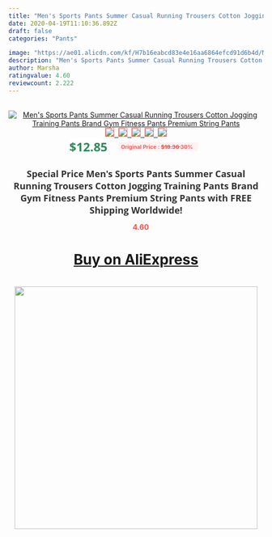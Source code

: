 ```yaml
---
title: "Men's Sports Pants Summer Casual Running Trousers Cotton Jogging Training Pants Brand Gym Fitness Pants Premium String Pants"
date: 2020-04-19T11:10:36.892Z
draft: false
categories: "Pants"

image: "https://ae01.alicdn.com/kf/H7b16eabcd83e4e16aa6864efcd91d6b4d/Men-s-Sports-Pants-Summer-Casual-Running-Trousers-Cotton-Jogging-Training-Pants-Brand-Gym-Fitness-Pants.jpg"
description: "Men's Sports Pants Summer Casual Running Trousers Cotton Jogging Training Pants Brand Gym Fitness Pants Premium String Pants"
author: Marsha
ratingvalue: 4.60
reviewcount: 2.222
---
```

<br>
<div style="text-align: center;">
<a href="https://s.click.aliexpress.com/e/_9AEaY9" target="_blank" rel="nofollow noopener noreferrer"><img alt="Men's Sports Pants Summer Casual Running Trousers Cotton Jogging Training Pants Brand Gym Fitness Pants Premium String Pants" class="magnifier-image" src="https://ae01.alicdn.com/kf/H7b16eabcd83e4e16aa6864efcd91d6b4d/Men-s-Sports-Pants-Summer-Casual-Running-Trousers-Cotton-Jogging-Training-Pants-Brand-Gym-Fitness-Pants.jpg_640x640.jpg">
<br>
<img style="border:1px solid salmon" src="https://ae01.alicdn.com/kf/H7b16eabcd83e4e16aa6864efcd91d6b4d/Men-s-Sports-Pants-Summer-Casual-Running-Trousers-Cotton-Jogging-Training-Pants-Brand-Gym-Fitness-Pants.jpg_120x120.jpg">&nbsp;&nbsp;<img style="border:1px solid salmon" src="https://ae01.alicdn.com/kf/Hc5b25833436d44c5b2c8d1f441f11318V/Men-s-Sports-Pants-Summer-Casual-Running-Trousers-Cotton-Jogging-Training-Pants-Brand-Gym-Fitness-Pants.jpg_120x120.jpg">&nbsp;&nbsp;<img style="border:1px solid salmon" src="https://ae01.alicdn.com/kf/H55d1d9e0a1bd45b28d1fbeb48f9f6dfaE/Men-s-Sports-Pants-Summer-Casual-Running-Trousers-Cotton-Jogging-Training-Pants-Brand-Gym-Fitness-Pants.jpg_120x120.jpg">&nbsp;&nbsp;<img style="border:1px solid salmon" src="https://ae01.alicdn.com/kf/H8a955789a08144a8ad50ca562895d9619/Men-s-Sports-Pants-Summer-Casual-Running-Trousers-Cotton-Jogging-Training-Pants-Brand-Gym-Fitness-Pants.jpg_120x120.jpg">&nbsp;&nbsp;<img style="border:1px solid salmon" src="https://ae01.alicdn.com/kf/Hb70fa26ec710490b895f666b1bfc5136u/Men-s-Sports-Pants-Summer-Casual-Running-Trousers-Cotton-Jogging-Training-Pants-Brand-Gym-Fitness-Pants.jpg_120x120.jpg"></a></div><br0>
<div style="text-align: center;"><span style="background-color: white; border: 0px; box-sizing: border-box; color: seagreen; display: inline-block; font-family: &quot;open sans&quot; , &quot;arial&quot; , &quot;helvetica&quot; , sans-serif , &quot;heiti&quot;; font-size: 24px; font-stretch: inherit; font-weight: 700; line-height: inherit; margin: 0px 10px 0px 0px; padding: 0px; vertical-align: middle;">$12.85 </span>
<span style="background: rgb(255 , 241 , 241); border-radius: 3px; border: 0px; box-sizing: border-box; color: #ff4747; display: inline-block; font-family: inherit; font-size: 12px; font-stretch: inherit; font-style: inherit; font-variant: inherit; font-weight: 600; line-height: inherit; margin: 0px; padding: 2px 5px; transform: scale(0.9); vertical-align: middle;">Original Price : <b style="text-decoration: line-through;">$18.36 </b> 30%&nbsp;&nbsp;</span></div>
<h1 style="color: #333333; display: inline-block; font-family: &quot;open sans&quot; , &quot;arial&quot; , &quot;helvetica&quot; , sans-serif , &quot;heiti&quot;; font-size: 18px; font-stretch: inherit; font-weight: 700; text-align: center;">Special Price Men's Sports Pants Summer Casual Running Trousers Cotton Jogging Training Pants Brand Gym Fitness Pants Premium String Pants with FREE Shipping Worldwide!</h1>
<div style="color: #ff4747; text-align: center;">
<img src="https://4.bp.blogspot.com/-M0ZcTcb-5uY/XleCXlxnR4I/AAAAAAAAAEc/OrjgMkXV1oMQFaCRZj5HQwOCBcu3w1FegCPcBGAYYCw/s1600/star.png" style="height: 15px;">&nbsp;<b>4.60</b></div>
<div class="button_cont" align="center"><a class="buynow_a" href="https://s.click.aliexpress.com/e/_9AEaY9" target="_blank" rel="nofollow noopener noreferrer"><H1>Buy on AliExpress</H1></a></div><br>
<div class="separator" style="clear: both; text-align: center;">
<img src="https://lh3.googleusercontent.com/-pTy5HemUv9M/XlePHvY0dAI/AAAAAAAAAE4/0nX5iRUoIWY8eMW9Dpxeirr157OZliDIgCLcBGAsYHQ/s1600/badge.gif" width="480">
</div>
